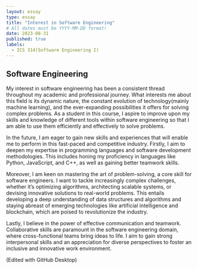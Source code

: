 ```yaml
---
layout: essay
type: essay
title: "Interest in Software Engineering"
# All dates must be YYYY-MM-DD format!
date: 2023-08-31
published: true
labels:
  - ICS 314(Software Engineering I)
---
```


## Software Engineering
My interest in software engineering has been a consistent thread throughout my academic and professional journey. What interests me about this field is its dynamic nature, the constant evolution of technology(mainly machine learning), and the ever-expanding possibilities it offers for solving complex problems. As a student in this course, I aspire to improve upon my skills and knowledge of different tools within software engineering so that I am able to use them efficiently and effectively to solve problems.

In the future, I am eager to gain new skills and experiences that will enable me to perform in this fast-paced and competitive industry. Firstly, I aim to deepen my expertise in programming languages and software development methodologies. This includes honing my proficiency in languages like Python, JavaScript, and C++, as well as gaining better teamwork skills.

Moreover, I am keen on mastering the art of problem-solving, a core skill for software engineers. I want to tackle increasingly complex challenges, whether it’s optimizing algorithms, architecting scalable systems, or devising innovative solutions to real-world problems. This entails developing a deep understanding of data structures and algorithms and staying abreast of emerging technologies like artificial intelligence and blockchain, which are poised to revolutionize the industry.

Lastly, I believe in the power of effective communication and teamwork. Collaborative skills are paramount in the software engineering domain, where cross-functional teams bring ideas to life. I aim to gain strong interpersonal skills and an appreciation for diverse perspectives to foster an inclusive and innovative work environment.

(Edited with GitHub Desktop)
